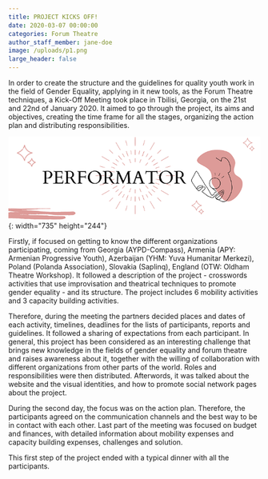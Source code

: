 ```yaml
---
title: PROJECT KICKS OFF!
date: 2020-03-07 00:00:00
categories: Forum Theatre
author_staff_member: jane-doe
image: /uploads/p1.png
large_header: false
---
```


In order to create the structure and the guidelines for quality youth work in the field of Gender Equality, applying in it new tools, as the Forum Theatre techniques, a Kick-Off Meeting took place in Tbilisi, Georgia, on the 21st and 22nd of January 2020. It aimed to go through the project, its aims and objectives, creating the time frame for all the stages, organizing the action plan and distributing responsibilities.

![](/uploads/p1.png){: width="735" height="244"}

Firstly, if focused on getting to know the different organizations participating, coming from Georgia (AYPD-Compass), Armenia (APY: Armenian Progressive Youth), Azerbaijan (YHM: Yuva Humanitar Merkezi), Poland (Polanda Association), Slovakia (Saplinq), England (OTW: Oldham Theatre Workshop). It followed a description of the project - crosswords activities that use improvisation and theatrical techniques to promote gender equality - and its structure. The project includes 6 mobility activities and 3 capacity building activities.

Therefore, during the meeting the partners decided places and dates of each activity, timelines, deadlines for the lists of participants, reports and guidelines. It followed a sharing of expectations from each participant. In general, this project has been considered as an interesting challenge that brings new knowledge in the fields of gender equality and forum theatre and raises awareness about it, together with the willing of collaboration with different organizations from other parts of the world. Roles and responsibilities were then distributed. Afterwords, it was talked about the website and the visual identities, and how to promote social network pages about the project.

During the second day, the focus was on the action plan. Therefore, the participants agreed on the communication channels and the best way to be in contact with each other. Last part of the meeting was focused on budget and finances, with detailed information about mobility expenses and capacity building expenses, challenges and solution.

This first step of the project ended with a typical dinner with all the participants.